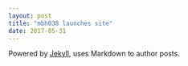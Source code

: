 ```yaml
---
layout: post
title: "mbh038 launches site"
date: 2017-05-31
---
```


Powered by [Jekyll](http://jekyllrb.com), uses Markdown to author posts. 
